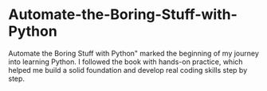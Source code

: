 # Automate-the-Boring-Stuff-with-Python
Automate the Boring Stuff with Python" marked the beginning of my journey into learning Python. I followed the book with hands-on practice, which helped me build a solid foundation and develop real coding skills step by step.
